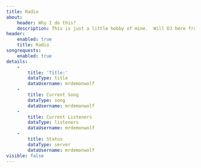 ```yaml
---
title: Radio
about:
    header: Why I do this?
    description: This is just a little hobby of mine.  Will DJ here from time to so sit back and enjoy the toons.  If you would like to know when I am going live you can join my discord community as I will post it there. Here's the <a href="https://discordapp.com/invite/A9x3qEN">Invite</a>
header:
    enabled: true
    title: Radio
songrequests:
    enabled: true
details:
    -
        title: 'Title:'
        dataType: title
        dataUsername: mrdemonwolf
    -
        title: Current Song
        dataType: song
        dataUsername: mrdemonwolf
    -
        title: Current Listeners
        dataType: listeners
        dataUsername: mrdemonwolf
    -
        title: Status
        dataType: server
        dataUsername: mrdemonwolf
visible: false
---
```

